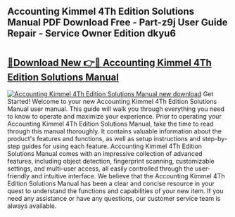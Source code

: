 ## Accounting Kimmel 4Th Edition Solutions Manual PDF Download Free - Part-z9j User Guide Repair - Service Owner Edition dkyu6

# <h2><a href="http://bc60588.oget.top/?id=Accounting+Kimmel+4Th+Edition+Solutions+Manual">🔗Download New 👉🔴 Accounting Kimmel 4Th Edition Solutions Manual</a></h2>

[![Accounting Kimmel 4Th Edition Solutions Manual new download](https://i.imgur.com/5g1atiW.png)](http://bc60588.oget.top/?id=Accounting+Kimmel+4Th+Edition+Solutions+Manual)
Get Started! Welcome to your new Accounting Kimmel 4Th Edition Solutions Manual user manual. This guide will walk you through everything you need to know to operate and maximize your experience. Prior to operating your Accounting Kimmel 4Th Edition Solutions Manual, take the time to read through this manual thoroughly. It contains valuable information about the product's features and functions, as well as setup instructions and step-by-step guides for using each feature. Accounting Kimmel 4Th Edition Solutions Manual comes with an impressive collection of advanced features, including object detection, fingerprint scanning, customizable settings, and multi-user access, all easily controlled through the user-friendly and intuitive interface. We believe that the Accounting Kimmel 4Th Edition Solutions Manual has been a clear and concise resource in your quest to understand the functions and capabilities of your new item. If you need any assistance or have any questions, our customer service team is always available.
